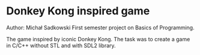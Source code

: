 # Donkey Kong inspired game
Author: Michał Sadkowski
First semester project on Basics of Programming.

The game inspired by iconic Donkey Kong. The task was to create a game in C/C++ without STL and with SDL2 library.
